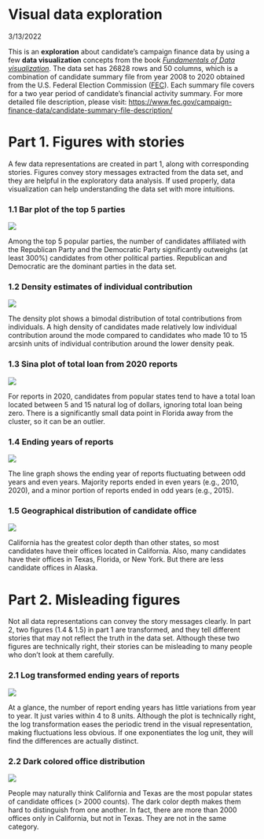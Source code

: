 Visual data exploration
================
3/13/2022

This is an **exploration** about candidate’s campaign finance data by
using a few **data visualization** concepts from the book [*Fundamentals
of Data visualization*](https://clauswilke.com/dataviz/index.html). The
data set has 26828 rows and 50 columns, which is a combination of
candidate summary file from year 2008 to 2020 obtained from the U.S.
Federal Election Commission ([FEC](https://www.fec.gov/)). Each summary
file covers for a two year period of candidate’s financial activity
summary. For more detailed file description, please visit:
<https://www.fec.gov/campaign-finance-data/candidate-summary-file-description/>

# Part 1. Figures with stories

A few data representations are created in part 1, along with
corresponding stories. Figures convey story messages extracted from the
data set, and they are helpful in the exploratory data analysis. If used
properly, data visualization can help understanding the data set with
more intuitions.

### 1.1 Bar plot of the top 5 parties

![](dataviz_files/figure-gfm/party-barplot-1.png)<!-- -->

Among the top 5 popular parties, the number of candidates affiliated
with the Republican Party and the Democratic Party significantly
outweighs (at least 300%) candidates from other political parties.
Republican and Democratic are the dominant parties in the data set.

### 1.2 Density estimates of individual contribution

![](dataviz_files/figure-gfm/individual-contribution-density-1.png)<!-- -->

The density plot shows a bimodal distribution of total contributions
from individuals. A high density of candidates made relatively low
individual contribution around the mode compared to candidates who made
10 to 15 arcsinh units of individual contribution around the lower
density peak.

### 1.3 Sina plot of total loan from 2020 reports

![](dataviz_files/figure-gfm/sina-total-loan-1.png)<!-- -->

For reports in 2020, candidates from popular states tend to have a total
loan located between 5 and 15 natural log of dollars, ignoring total
loan being zero. There is a significantly small data point in Florida
away from the cluster, so it can be an outlier.

### 1.4 Ending years of reports

![](dataviz_files/figure-gfm/timeline-report-1.png)<!-- -->

The line graph shows the ending year of reports fluctuating between odd
years and even years. Majority reports ended in even years (e.g., 2010,
2020), and a minor portion of reports ended in odd years (e.g., 2015).

### 1.5 Geographical distribution of candidate office

![](dataviz_files/figure-gfm/choropleth-candidate-office-1.png)<!-- -->

California has the greatest color depth than other states, so most
candidates have their offices located in California. Also, many
candidates have their offices in Texas, Florida, or New York. But there
are less candidate offices in Alaska.

# Part 2. Misleading figures

Not all data representations can convey the story messages clearly. In
part 2, two figures (1.4 & 1.5) in part 1 are transformed, and they tell
different stories that may not reflect the truth in the data set.
Although these two figures are technically right, their stories can be
misleading to many people who don’t look at them carefully.

### 2.1 Log transformed ending years of reports

![](dataviz_files/figure-gfm/bad-timeline-report-1.png)<!-- -->

At a glance, the number of report ending years has little variations
from year to year. It just varies within 4 to 8 units. Although the plot
is technically right, the log transformation eases the periodic trend in
the visual representation, making fluctuations less obvious. If one
exponentiates the log unit, they will find the differences are actually
distinct.

### 2.2 Dark colored office distribution

![](dataviz_files/figure-gfm/bad-choropleth-candidate-office-1.png)<!-- -->

People may naturally think California and Texas are the most popular
states of candidate offices (&gt; 2000 counts). The dark color depth
makes them hard to distinguish from one another. In fact, there are more
than 2000 offices only in California, but not in Texas. They are not in
the same category.
